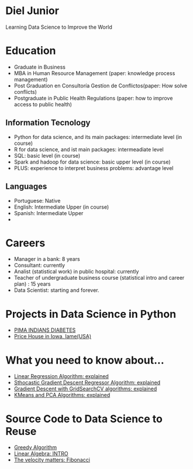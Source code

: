 # Diel Junior
Learning Data Science to Improve the World

# Education
* Graduate in Business
* MBA in Human Resource Management (paper: knowledge process management)
* Post Graduation en Consultoría Gestíon de Conflictos(paper: How solve conflicts)
* Postgraduate in Public Health Regulations (paper: how to improve access to public health)

## Information Tecnology
* Python for data science, and its main packages: intermediate level (in course)
* R for data science, and ist main packages: intermeadiate level
* SQL: basic level (in course)
* Spark and hadoop for data science: basic upper level (in course)
* PLUS: experience to interpret business problems: advantage level

## Languages
* Portuguese: Native
* English: Intermediate Upper (in course)
* Spanish: Intermediate Upper
* 
# Careers
* Manager in a bank: 8 years
* Consultant: currently
* Analist (statistical work) in public hospital: currently
* Teacher of undergraduate business course (statistical intro and career plan) : 15 years
* Data Scientist: starting and forever.


# Projects in Data Science in Python
* [PIMA INDIANS DIABETES](https://github.com/Dieljr/pythonDev/blob/master/pima_indians_diabetes.ipynb)
* [Price House in Iowa, Iame(USA)](https://github.com/Dieljr/pythonDev/blob/master/HousePriceIowa_Final.ipynb)
# What you need to know about...
* [Linear Regression Algorithm: explained](Linear_Regression_Algorithm.ipynb)
* [Sthocastic Gradient Descent Regressor Algorithm: explained](SGDRegressor.ipynb)
* [Gradient Descent with GridSearchCV algorithms: explained](GDS_Grid.ipynb)
* [KMeans and PCA Algorithms: explained](Clustering_alg.ipynb)

# Source Code to Data Science to Reuse
* [Greedy Algorithm](https://github.com/Dieljr/pythonDev/blob/master/GreedyAlgorithms.ipynb)
* [Linear Algebra: INTRO](Algebra_aplicada.ipynb)
* [The velocity matters: Fibonacci](Fibonacci.ipynb)
